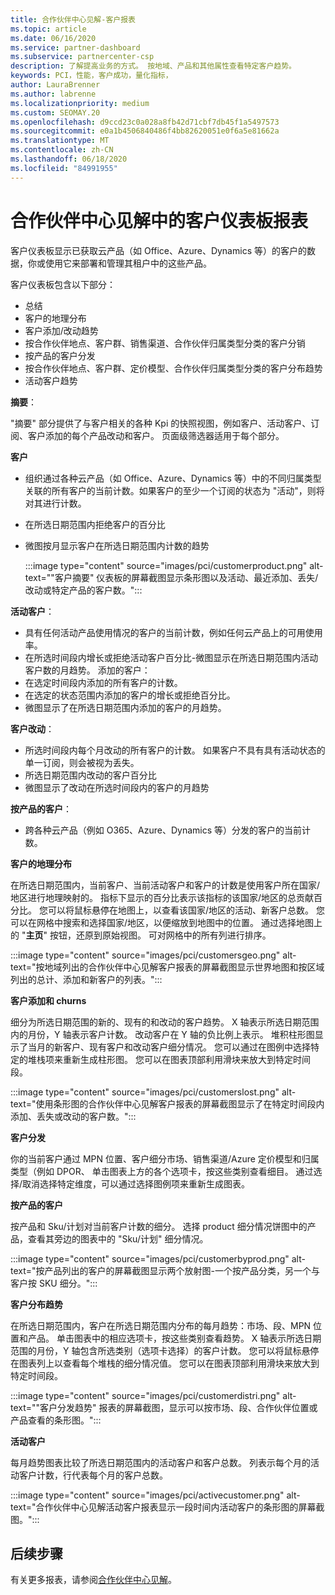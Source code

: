 ```yaml
---
title: 合作伙伴中心见解-客户报表
ms.topic: article
ms.date: 06/16/2020
ms.service: partner-dashboard
ms.subservice: partnercenter-csp
description: 了解提高业务的方式。 按地域、产品和其他属性查看特定客户趋势。
keywords: PCI，性能，客户成功，量化指标，
author: LauraBrenner
ms.author: labrenne
ms.localizationpriority: medium
ms.custom: SEOMAY.20
ms.openlocfilehash: d9ccd23c0a028a8fb42d71cbf7db45f1a5497573
ms.sourcegitcommit: e0a1b4506840486f4bb82620051e0f6a5e81662a
ms.translationtype: MT
ms.contentlocale: zh-CN
ms.lasthandoff: 06/18/2020
ms.locfileid: "84991955"
---
```

# <a name="customers-dashboard-reports-from-partner-center-insights"></a>合作伙伴中心见解中的客户仪表板报表

客户仪表板显示已获取云产品（如 Office、Azure、Dynamics 等）的客户的数据，你或使用它来部署和管理其租户中的这些产品。 
 
客户仪表板包含以下部分： 

- 总结  
- 客户的地理分布 
- 客户添加/改动趋势 
- 按合作伙伴地点、客户群、销售渠道、合作伙伴归属类型分类的客户分销 
- 按产品的客户分发 
- 按合作伙伴地点、客户群、定价模型、合作伙伴归属类型分类的客户分布趋势 
- 活动客户趋势 

**摘要**：

"摘要" 部分提供了与客户相关的各种 Kpi 的快照视图，例如客户、活动客户、订阅、客户添加的每个产品改动和客户。 页面级筛选器适用于每个部分。

**客户**

- 组织通过各种云产品（如 Office、Azure、Dynamics 等）中的不同归属类型关联的所有客户的当前计数。如果客户的至少一个订阅的状态为 "活动"，则将对其进行计数。  
- 在所选日期范围内拒绝客户的百分比 
- 微图按月显示客户在所选日期范围内计数的趋势

  :::image type="content" source="images/pci/customerproduct.png" alt-text=""客户摘要" 仪表板的屏幕截图显示条形图以及活动、最近添加、丢失/改动或特定产品的客户数。":::

**活动客户**：

- 具有任何活动产品使用情况的客户的当前计数，例如任何云产品上的可用使用率。
- 在所选时间段内增长或拒绝活动客户百分比-微图显示在所选日期范围内活动客户数的月趋势。
添加的客户：
- 在选定时间段内添加的所有客户的计数。
- 在选定的状态范围内添加的客户的增长或拒绝百分比。
- 微图显示了在所选日期范围内添加的客户的月趋势。

**客户改动**：
- 所选时间段内每个月改动的所有客户的计数。 如果客户不具有具有活动状态的单一订阅，则会被视为丢失。 
- 所选日期范围内改动的客户百分比 
- 微图显示了改动在所选时间段内的客户的月趋势 
 
**按产品的客户**：
- 跨各种云产品（例如 O365、Azure、Dynamics 等）分发的客户的当前计数。  

**客户的地理分布**

在所选日期范围内，当前客户、当前活动客户和客户的计数是使用客户所在国家/地区进行地理映射的。 指标下显示的百分比表示该指标的该国家/地区的总贡献百分比。 您可以将鼠标悬停在地图上，以查看该国家/地区的活动、新客户总数。 您可以在网格中搜索和选择国家/地区，以便缩放到地图中的位置。 通过选择地图上的 "**主页**" 按钮，还原到原始视图。 可对网格中的所有列进行排序。  

:::image type="content" source="images/pci/customersgeo.png" alt-text="按地域列出的合作伙伴中心见解客户报表的屏幕截图显示世界地图和按区域列出的总计、添加和新客户的列表。":::

**客户添加和 churns**

细分为所选日期范围的新的、现有的和改动的客户趋势。 X 轴表示所选日期范围内的月份，Y 轴表示客户计数。 改动客户在 Y 轴的负比例上表示。 堆积柱形图显示了当月的新客户、现有客户和改动客户细分情况。 您可以通过在图例中选择特定的堆栈项来重新生成柱形图。 您可以在图表顶部利用滑块来放大到特定时间段。 

:::image type="content" source="images/pci/customerslost.png" alt-text="使用条形图的合作伙伴中心见解客户报表的屏幕截图显示了在特定时间段内添加、丢失或改动的客户数。":::

**客户分发**

你的当前客户通过 MPN 位置、客户细分市场、销售渠道/Azure 定价模型和归属类型（例如 DPOR、 单击图表上方的各个选项卡，按这些类别查看细目。 通过选择/取消选择特定维度，可以通过选择图例项来重新生成图表。 

**按产品的客户**

按产品和 Sku/计划对当前客户计数的细分。 选择 product 细分情况饼图中的产品，查看其旁边的图表中的 "Sku/计划" 细分情况。

:::image type="content" source="images/pci/customerbyprod.png" alt-text="按产品列出的客户的屏幕截图显示两个放射图-一个按产品分类，另一个与客户按 SKU 细分。":::

**客户分布趋势** 

在所选日期范围内，客户在所选日期范围内分布的每月趋势：市场、段、MPN 位置和产品。 单击图表中的相应选项卡，按这些类别查看趋势。 X 轴表示所选日期范围的月份，Y 轴包含所选类别（选项卡选择）的客户计数。 您可以将鼠标悬停在图表列上以查看每个堆栈的细分情况值。 您可以在图表顶部利用滑块来放大到特定时间段。   

:::image type="content" source="images/pci/customerdistri.png" alt-text=""客户分发趋势" 报表的屏幕截图，显示可以按市场、段、合作伙伴位置或产品查看的条形图。":::

**活动客户**

每月趋势图表比较了所选日期范围内的活动客户和客户总数。 列表示每个月的活动客户计数，行代表每个月的客户总数。 

:::image type="content" source="images/pci/activecustomer.png" alt-text="合作伙伴中心见解活动客户报表显示一段时间内活动客户的条形图的屏幕截图。":::

## <a name="next-steps"></a>后续步骤

有关更多报表，请参阅[合作伙伴中心见解](partner-center-insights.md)。
